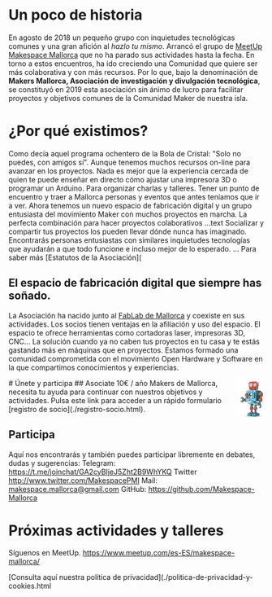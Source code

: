 # Un poco de historia
En agosto de 2018 un pequeño grupo con inquietudes tecnológicas comunes y una gran afición al _hazlo tu mismo_. Arrancó el grupo de [MeetUp Makespace Mallorca](https://www.meetup.com/es-ES/Meetup-de-Startups-de-tecnologia-en-Palma/?_locale=es-ES) que no ha parado sus actividades hasta la fecha. 
En torno a estos encuentros, ha ido creciendo una Comunidad que quiere ser más colaborativa y con más recursos. Por lo que, bajo la denominación de **Makers Mallorca, Asociación de investigación y divulgación tecnológica**, se constituyó en 2019 esta asociación sin ánimo de lucro para facilitar proyectos y objetivos comunes de la Comunidad Maker de nuestra isla. 

# ¿Por qué existimos?
Como decía aquel programa ochentero de la Bola de Cristal: "Solo no puedes, con amigos sí". Aunque tenemos muchos recursos on-line para avanzar en los proyectos. Nada es mejor que la experiencia cercada de quien te puede enseñar en directo cómo ajustar una impresora 3D o programar un Arduino. 
Para organizar charlas y talleres. Tener un punto de encuentro y traer a Mallorca personas y eventos que antes teníamos que ir a ver. 
Ahora tenemos un nuevo espacio de fabricación digital y un grupo entusiasta del movimiento Maker con muchos proyectos en marcha. La perfecta combinación para hacer proyectos colaborativos 
...text
Socializar y compartir tus proyectos los pueden llevar dónde nunca has imaginado. Encontrarás personas entusiastas con similares inquietudes tecnologías que ayudarán a que todo funcione e incluso mejor de lo esperado.
...
Para saber más 
[Estatutos de la Asociación](

## El espacio de fabricación digital que siempre has soñado.
La Asociación ha nacido junto al [FabLab de Mallorca](http://fablabmallorca.com/) y coexiste en sus actividades. Los socios tienen ventajas en la afiliación y uso del espacio. El espacio te ofrece herramientas como cortadoras laser, impresoras 3D, CNC… La solución cuando ya no caben tus proyectos en tu casa y te estás gastando más en máquinas que en proyectos.
Estamos formado una comunidad comprometida con el movimiento Open Hardware y Software en la que compartimos conocimientos y experiencias.

<img src="./images/RobotRetro.png" width="50" align="right" />
# Únete y participa
## Asociate
10€ / año
Makers de Mallorca, necesita tu ayuda para continuar con nuestros objetivos y actividades. 
Pulsa este link para acceder a un rápido formulario [registro de socio](./registro-socio.html).

## Participa
Aquí nos encontrarás y también puedes participar libremente en debates, dudas y sugerencias:
Telegram: 
https://t.me/joinchat/GA2cyBIjeJ5Zht2B9WhYKQ
Twitter
http://www.twitter.com/MakespacePMI
Mail:
makespace.mallorca@gmail.com
GitHub:
https://github.com/Makespace-Mallorca

# Próximas actividades y talleres
Síguenos en MeetUp.
https://www.meetup.com/es-ES/makespace-mallorca/

[Consulta aquí nuestra política de privacidad](./politica-de-privacidad-y-cookies.html
